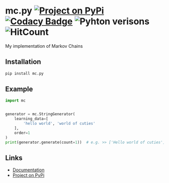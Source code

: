 
# mc.py [![Project on PyPi](https://img.shields.io/pypi/v/mc.py.svg)](https://pypi.org/project/mc.py/)   [![Codacy Badge](https://api.codacy.com/project/badge/Grade/cc6260ef77a6489db85f660e9b0d3e27)](https://www.codacy.com?utm_source=github.com&amp;utm_medium=referral&amp;utm_content=jieggii/mc&amp;utm_campaign=Badge_Grade) ![Pyhton verisons](https://img.shields.io/badge/Python-3.0+-1abc9c.svg) ![HitCount](http://hits.dwyl.io/jieggii/mcpy.svg)

My implementation of Markov Chains

## Installation
```bash
pip install mc.py
```

## Example

```python
import mc


generator = mc.StringGenerator(
    learning_data=[
        'hello world', 'world of cuties'
    ],
    order=1
)
print(generator.generate(count=1))  # e.g. >> ['Hello world of cuties']
```

## Links
* [Documentation](https://github.com/jieggii/mc.py/blob/master/docs/README.md)
* [Project on PyPi](https://pypi.org/project/mc.py/)
